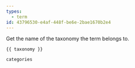 ```yaml
---
types:
  - term
id: 43796530-e4af-448f-be6e-2bae1670b2e4
---
```

Get the name of the taxonomy the term belongs to.

```
{{ taxonomy }}
```

``` .language-output
categories
```
